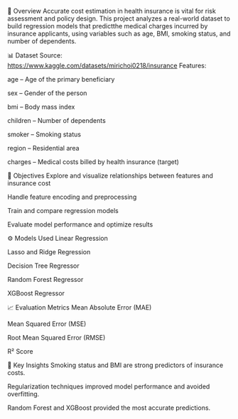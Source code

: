 📌 Overview
Accurate cost estimation in health insurance is vital for risk assessment and policy design. This project analyzes a real-world dataset to 
build regression models that predictthe medical charges incurred by insurance applicants, using variables such as age, BMI, smoking status, and number of dependents.

📊 Dataset
Source: https://www.kaggle.com/datasets/mirichoi0218/insurance
Features:

age – Age of the primary beneficiary

sex – Gender of the person

bmi – Body mass index

children – Number of dependents

smoker – Smoking status

region – Residential area

charges – Medical costs billed by health insurance (target)

🎯 Objectives
Explore and visualize relationships between features and insurance cost

Handle feature encoding and preprocessing

Train and compare regression models

Evaluate model performance and optimize results

⚙️ Models Used
Linear Regression

Lasso and Ridge Regression

Decision Tree Regressor

Random Forest Regressor

XGBoost Regressor

📈 Evaluation Metrics
Mean Absolute Error (MAE)

Mean Squared Error (MSE)

Root Mean Squared Error (RMSE)

R² Score

📌 Key Insights
Smoking status and BMI are strong predictors of insurance costs.

Regularization techniques improved model performance and avoided overfitting.

Random Forest and XGBoost provided the most accurate predictions.

